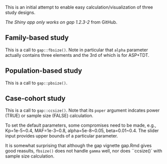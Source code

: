 This is an initial attempt to enable easy calculation/visualization of three study designs.

*The Shiny app only works on gap 1.2.3-2* from GitHub.

## Family-based study

This is a call to `gap::fbsize()`. Note in particular that `alpha` parameter actually contains three elements and the 3rd of which is for ASP+TDT.

## Population-based study

This is a call to `gap::pbsize()`.

## Case-cohort study

This is a call to `gap::ccsize()`. Note that its `poper` argument indcates power (TRUE) or sample size (FALSE) calculation.

To set the default parameters, some compromises need to be made, e.g., Kp=1e-5~0.4, MAF=1e-3~0.8, alpha=5e-8~0.05, beta=0.01~0.4. The slider input provides upper bounds of a particular parameter.

It is somewhat surprising that although the gap vignette gap.Rmd gives good reasults, `fbsize()` does not handle `gamma` well, nor does ``ccsize()` with sample size calculation.
